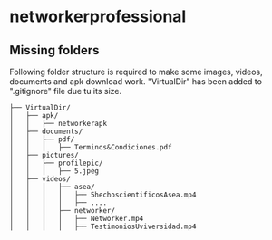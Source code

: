 # networkerprofessional

## Missing folders

Following folder structure is required to make some images, videos, documents and apk download work. "VirtualDir" has been added to ".gitignore" file due tu its size.

```
├── VirtualDir/
│   ├── apk/
│   │   ├── networkerapk
│   ├── documents/
│   │   ├── pdf/
│   │   │   ├── Terminos&Condiciones.pdf
│   ├── pictures/
│   │   ├── profilepic/
│   │   │   ├── 5.jpeg
│   ├── videos/
│   │   │   ├── asea/
│   │   │   │   ├── 5hechoscientificosAsea.mp4
│   │   │   │   ├── ....
│   │   │   ├── networker/
│   │   │   │   ├── Networker.mp4
│   │   │   │   ├── TestimoniosUviversidad.mp4
```